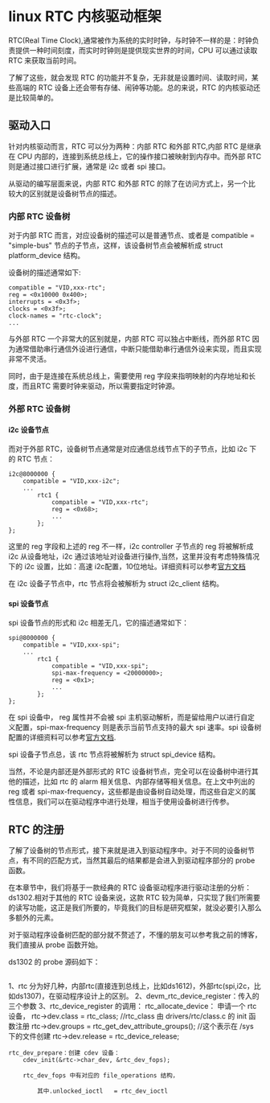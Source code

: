 # linux RTC 内核驱动框架

RTC(Real Time Clock),通常被作为系统的实时时钟，与时钟不一样的是：时钟负责提供一种时间刻度，而实时时钟则是提供现实世界的时间，CPU 可以通过读取 RTC 来获取当前时间。  

了解了这些，就会发现 RTC 的功能并不复杂，无非就是设置时间、读取时间，某些高端的 RTC 设备上还会带有存储、闹钟等功能。总的来说，RTC 的内核驱动还是比较简单的。  


## 驱动入口
针对内核驱动而言，RTC 可以分为两种：内部 RTC 和外部 RTC,内部 RTC 是继承在 CPU 内部的，连接到系统总线上，它的操作接口被映射到内存中。而外部 RTC 则是通过接口进行扩展，通常是 i2c 或者 spi 接口。  

从驱动的编写层面来说，内部 RTC 和外部 RTC 的除了在访问方式上，另一个比较大的区别就是设备树节点的描述。

### 内部 RTC 设备树
对于内部 RTC 而言，对应设备树的描述可以是普通节点、或者是 compatible = "simple-bus" 节点的子节点，这样，该设备树节点会被解析成 struct platform_device 结构。  

设备树的描述通常如下:

```
compatible = "VID,xxx-rtc";
reg = <0x10000 0x400>;
interrupts = <0x3f>;
clocks = <0x3f>;
clock-names = "rtc-clock";
...
```
与外部 RTC 一个非常大的区别就是，内部 RTC 可以独占中断线，而外部 RTC 因为通常借助串行通信外设进行通信，中断只能借助串行通信外设来实现，而且实现非常不灵活。  

同时，由于是连接在系统总线上，需要使用 reg 字段来指明映射的内存地址和长度，而且RTC 需要时钟来驱动，所以需要指定时钟源。  

### 外部 RTC 设备树

#### i2c 设备节点

而对于外部 RTC，设备树节点通常是对应通信总线节点下的子节点，比如 i2c 下的 RTC 节点：
```
i2c@8000000 {
    compatible = "VID,xxx-i2c";
    ...
        rtc1 {
            compatible = "VID,xxx-rtc";
            reg = <0x68>;
            ...
        };
};
```
这里的 reg 字段和上述的 reg 不一样，i2c controller 子节点的 reg 将被解析成 i2c 从设备地址，i2c 通过该地址对设备进行操作,当然，这里并没有考虑特殊情况下的 i2c 设置，比如：高速 i2c配置，10位地址。详细资料可以参考[官方文档](https://github.com/torvalds/linux/blob/master/Documentation/devicetree/bindings/i2c/i2c.txt)   

在 i2c 设备子节点中，rtc 节点将会被解析为 struct i2c_client 结构。  

#### spi 设备节点
spi 设备节点的形式和 i2c 相差无几，它的描述通常如下：
```
spi@8000000 {
    compatible = "VID,xxx-spi";
    ...
        rtc1 {
            compatible = "VID,xxx-spi";
            spi-max-frequency = <20000000>;
            reg = <0x1>;
            ...
        };
};
```
在 spi 设备中， reg 属性并不会被 spi 主机驱动解析，而是留给用户以进行自定义配置，spi-max-frequency 则是表示当前节点支持的最大 spi 速率。spi 设备树配置的详细资料可以参考[官方文档](https://github.com/torvalds/linux/blob/master/Documentation/devicetree/bindings/spi/spi-controller.yaml).  

spi 设备子节点总，该 rtc 节点将被解析为 struct spi_device 结构。


当然，不论是内部还是外部形式的 RTC 设备树节点，完全可以在设备树中进行其他的描述，比如 rtc 的 alarm 相关信息、内部存储等相关信息。在上文中列出的 reg 或者 spi-max-frequency，这些都是由设备树自动处理，而这些自定义的属性信息，我们可以在驱动程序中进行处理，相当于使用设备树进行传参。  


## RTC 的注册
了解了设备树的节点形式，接下来就是进入到驱动程序中。对于不同的设备树节点，有不同的匹配方式，当然其最后的结果都是会进入到驱动程序部分的 probe 函数。  

在本章节中，我们将基于一款经典的 RTC 设备驱动程序进行驱动注册的分析：ds1302.相对于其他的 RTC 设备来说，这款 RTC 较为简单，只实现了我们所需要的读写功能，这正是我们所要的，毕竟我们的目标是研究框架，就没必要引入那么多额外的元素。    

对于驱动程序设备树匹配的部分就不赘述了，不懂的朋友可以参考我之前的博客，我们直接从 probe 函数开始。  

ds1302 的 probe 源码如下：
```C
```




1、rtc 分为好几种，内部rtc(直接连到总线上，比如ds1612)，外部rtc(spi,i2c，比如ds1307)，在驱动程序设计上的区别。
2、devm_rtc_device_register：传入的三个参数
3、rtc_device_register 的调用：
    rtc_allocate_device：
        申请一个 rtc 设备，
            rtc->dev.class = rtc_class;  //rtc_class 由 drivers/rtc/class.c 的 init 函数注册
	        rtc->dev.groups = rtc_get_dev_attribute_groups(); //这个表示在 /sys 下的文件创建
            rtc->dev.release = rtc_device_release;
        
    rtc_dev_prepare：创建 cdev 设备：
        cdev_init(&rtc->char_dev, &rtc_dev_fops);

        rtc_dev_fops 中有对应的 file_operations 结构，

            其中.unlocked_ioctl	= rtc_dev_ioctl



